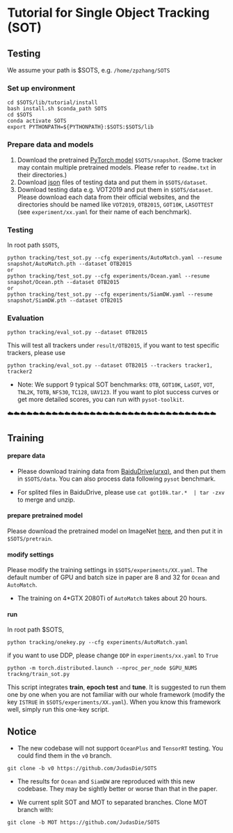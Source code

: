 # Tutorial for Single Object Tracking (SOT)
## Testing

We assume your path is $SOTS, e.g. `/home/zpzhang/SOTS`
### Set up environment

```
cd $SOTS/lib/tutorial/install
bash install.sh $conda_path SOTS
cd $SOTS
conda activate SOTS
export PYTHONPATH=${PYTHONPATH}:$SOTS:$SOTS/lib
```


### Prepare data and models
1. Download the pretrained [PyTorch model](https://drive.google.com/drive/folders/1VP9UsBYpqSVbLwXSr6PkHeuUxJjG0QsT?usp=sharing) `$SOTS/snapshot`. (Some tracker may contain multiple pretrained models. Please refer to `readme.txt` in their directories.)
2. Download [json](https://drive.google.com/drive/folders/1iXqDQH6duadH9TIa8GK1oybBAyS9nHbk?usp=sharing) files of testing data and put them in `$SOTS/dataset`.
3. Download testing data e.g. VOT2019 and put them in `$SOTS/dataset`. Please download each data from their official websites, and the directories should be named like `VOT2019`, `OTB2015`, `GOT10K`, `LASOTTEST` (see `experiment/xx.yaml` for their name of each benchmark).


### Testing
In root path `$SOTS`,

```
python tracking/test_sot.py --cfg experiments/AutoMatch.yaml --resume snapshot/AutoMatch.pth --dataset OTB2015
or
python tracking/test_sot.py --cfg experiments/Ocean.yaml --resume snapshot/Ocean.pth --dataset OTB2015
or
python tracking/test_sot.py --cfg experiments/SiamDW.yaml --resume snapshot/SiamDW.pth --dataset OTB2015
```


### Evaluation
```
python tracking/eval_sot.py --dataset OTB2015
```
This will test all trackers under `result/OTB2015`, if you want to test specific trackers, please use

```
python tracking/eval_sot.py --dataset OTB2015 --trackers tracker1, tracker2
```

- Note: We support 9 typical SOT benchmarks: `OTB`, `GOT10K`, `LaSOT`, `VOT`, `TNL2K`, `TOTB`, `NFS30`, `TC128`, `UAV123`. If you want to plot success curves or get more detailed scores, you can run with `pysot-toolkit`.




:cloud::cloud::cloud::cloud::cloud::cloud::cloud::cloud::cloud::cloud::cloud::cloud::cloud::cloud::cloud::cloud::cloud::cloud::cloud::cloud::cloud::cloud::cloud::cloud::cloud::cloud::cloud::cloud::cloud::cloud::cloud::cloud::cloud:
## Training
#### prepare data
- Please download training data from [BaiduDrive(urxq)](https://pan.baidu.com/s/1jGPEJieir5OWqCmibV3yrQ), and then put them in `$SOTS/data`. You can also process data following `pysot` benchmark.
 
- For splited files in BaiduDrive, please use `cat got10k.tar.*  | tar -zxv` to merge and unzip.


#### prepare pretrained model
Please download the pretrained model on ImageNet [here](https://drive.google.com/drive/folders/1ppVTE4oeQuXWKNxTf-mfHBNiNGpk_L6t?usp=sharing), and then put it in `$SOTS/pretrain`.

#### modify settings
Please modify the training settings in `$SOTS/experiments/XX.yaml`. The default number of GPU and batch size in paper are 8 and 32 for `Ocean` and `AutoMatch`.

- The training on 4*GTX 2080Ti of `AutoMatch` takes about 20 hours.


#### run
In root path $SOTS,
```
python tracking/onekey.py --cfg experiments/AutoMatch.yaml
```

if you want to use DDP, please change `DDP` in `experiments/xx.yaml` to `True`
```
python -m torch.distributed.launch --nproc_per_node $GPU_NUMS trackng/train_sot.py
```

This script integrates **train**, **epoch test** and **tune**. It is suggested to run them one by one when you are not familiar with our whole framework (modify the key `ISTRUE` in `$SOTS/experiments/XX.yaml`). When you know this framework well, simply run this one-key script.

## Notice
- The new codebase will not support `OceanPlus` and `TensorRT` testing. You could find them in the `v0` branch.
```
git clone -b v0 https://github.com/JudasDie/SOTS 
```
- The results for `Ocean` and `SiamDW` are reproduced with this new codebase. They may be sightly better or worse than that in the paper. 

- We current split SOT and MOT to separated branches. Clone MOT branch with:

```
git clone -b MOT https://github.com/JudasDie/SOTS 
```
